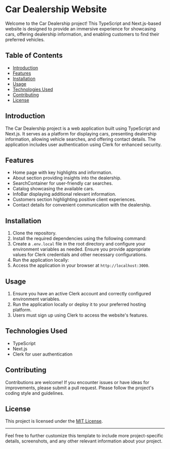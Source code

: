 # Car Dealership Website

Welcome to the Car Dealership project! This TypeScript and Next.js-based website is designed to provide an immersive experience for showcasing cars, offering dealership information, and enabling customers to find their preferred vehicles.

## Table of Contents
- [Introduction](#introduction)
- [Features](#features)
- [Installation](#installation)
- [Usage](#usage)
- [Technologies Used](#technologies-used)
- [Contributing](#contributing)
- [License](#license)

## Introduction
The Car Dealership project is a web application built using TypeScript and Next.js. It serves as a platform for displaying cars, presenting dealership information, allowing vehicle searches, and offering contact details. The application includes user authentication using Clerk for enhanced security.

## Features
- Home page with key highlights and information.
- About section providing insights into the dealership.
- SearchContainer for user-friendly car searches.
- Catalog showcasing the available cars.
- InfoBar displaying additional relevant information.
- Customers section highlighting positive client experiences.
- Contact details for convenient communication with the dealership.

## Installation
1. Clone the repository.
2. Install the required dependencies using the following command:
3. Create a `.env.local` file in the root directory and configure your environment variables as needed. Ensure you provide appropriate values for Clerk credentials and other necessary configurations.
4. Run the application locally:
5. Access the application in your browser at `http://localhost:3000`.

## Usage
1. Ensure you have an active Clerk account and correctly configured environment variables.
2. Run the application locally or deploy it to your preferred hosting platform.
3. Users must sign up using Clerk to access the website's features.

## Technologies Used
- TypeScript
- Next.js
- Clerk for user authentication

## Contributing
Contributions are welcome! If you encounter issues or have ideas for improvements, please submit a pull request. Please follow the project's coding style and guidelines.

## License
This project is licensed under the [MIT License](LICENSE).

---

Feel free to further customize this template to include more project-specific details, screenshots, and any other relevant information about your project.
